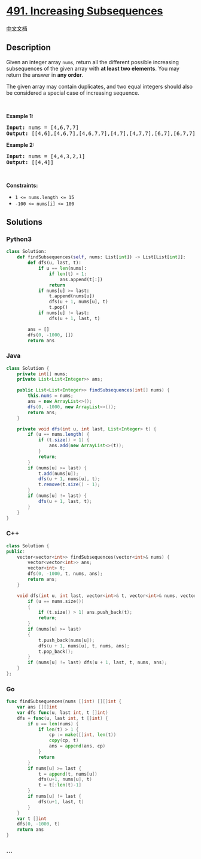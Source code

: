 # [491. Increasing Subsequences](https://leetcode.com/problems/increasing-subsequences)

[中文文档](/solution/0400-0499/0491.Increasing%20Subsequences/README.md)

## Description

<p>Given an integer array <code>nums</code>, return all the different possible increasing subsequences of the given array with <strong>at least two elements</strong>. You may return the answer in <strong>any order</strong>.</p>

<p>The given array may contain duplicates, and two equal integers should also be considered a special case of increasing sequence.</p>

<p>&nbsp;</p>
<p><strong>Example 1:</strong></p>

<pre>
<strong>Input:</strong> nums = [4,6,7,7]
<strong>Output:</strong> [[4,6],[4,6,7],[4,6,7,7],[4,7],[4,7,7],[6,7],[6,7,7],[7,7]]
</pre>

<p><strong>Example 2:</strong></p>

<pre>
<strong>Input:</strong> nums = [4,4,3,2,1]
<strong>Output:</strong> [[4,4]]
</pre>

<p>&nbsp;</p>
<p><strong>Constraints:</strong></p>

<ul>
	<li><code>1 &lt;= nums.length &lt;= 15</code></li>
	<li><code>-100 &lt;= nums[i] &lt;= 100</code></li>
</ul>

## Solutions

<!-- tabs:start -->

### **Python3**

```python
class Solution:
    def findSubsequences(self, nums: List[int]) -> List[List[int]]:
        def dfs(u, last, t):
            if u == len(nums):
                if len(t) > 1:
                    ans.append(t[:])
                return
            if nums[u] >= last:
                t.append(nums[u])
                dfs(u + 1, nums[u], t)
                t.pop()
            if nums[u] != last:
                dfs(u + 1, last, t)

        ans = []
        dfs(0, -1000, [])
        return ans
```

### **Java**

```java
class Solution {
    private int[] nums;
    private List<List<Integer>> ans;

    public List<List<Integer>> findSubsequences(int[] nums) {
        this.nums = nums;
        ans = new ArrayList<>();
        dfs(0, -1000, new ArrayList<>());
        return ans;
    }

    private void dfs(int u, int last, List<Integer> t) {
        if (u == nums.length) {
            if (t.size() > 1) {
                ans.add(new ArrayList<>(t));
            }
            return;
        }
        if (nums[u] >= last) {
            t.add(nums[u]);
            dfs(u + 1, nums[u], t);
            t.remove(t.size() - 1);
        }
        if (nums[u] != last) {
            dfs(u + 1, last, t);
        }
    }
}
```

### **C++**

```cpp
class Solution {
public:
    vector<vector<int>> findSubsequences(vector<int>& nums) {
        vector<vector<int>> ans;
        vector<int> t;
        dfs(0, -1000, t, nums, ans);
        return ans;
    }

    void dfs(int u, int last, vector<int>& t, vector<int>& nums, vector<vector<int>>& ans) {
        if (u == nums.size())
        {
            if (t.size() > 1) ans.push_back(t);
            return;
        }
        if (nums[u] >= last)
        {
            t.push_back(nums[u]);
            dfs(u + 1, nums[u], t, nums, ans);
            t.pop_back();
        }
        if (nums[u] != last) dfs(u + 1, last, t, nums, ans);
    }
};
```

### **Go**

```go
func findSubsequences(nums []int) [][]int {
	var ans [][]int
	var dfs func(u, last int, t []int)
	dfs = func(u, last int, t []int) {
		if u == len(nums) {
			if len(t) > 1 {
				cp := make([]int, len(t))
				copy(cp, t)
				ans = append(ans, cp)
			}
			return
		}
		if nums[u] >= last {
			t = append(t, nums[u])
			dfs(u+1, nums[u], t)
			t = t[:len(t)-1]
		}
		if nums[u] != last {
			dfs(u+1, last, t)
		}
	}
	var t []int
	dfs(0, -1000, t)
	return ans
}
```

### **...**

```

```

<!-- tabs:end -->
